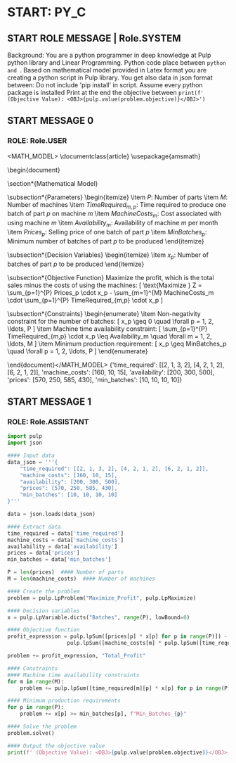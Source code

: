 # START: PY_C 
## START ROLE MESSAGE | Role.SYSTEM 
Background: You are a python programmer in deep knowledge at Pulp python library and Linear Programming. Python code place between ```python and ```. Based on mathematical model provided in Latex format you are creating a python script in Pulp library. You get also data in json format between: <DATA></DATA> Do not include 'pip install' in script. Assume every python package is installed Print at the end the objective between <OBJ></OBJ> `print(f' (Objective Value): <OBJ>{pulp.value(problem.objective)}</OBJ>')` 
## START MESSAGE 0 
### ROLE: Role.USER
<MATH_MODEL>
\documentclass{article}
\usepackage{amsmath}

\begin{document}

\section*{Mathematical Model}

\subsection*{Parameters}
\begin{itemize}
    \item $P$: Number of parts
    \item $M$: Number of machines
    \item $TimeRequired_{m,p}$: Time required to produce one batch of part $p$ on machine $m$
    \item $MachineCosts_m$: Cost associated with using machine $m$
    \item $Availability_m$: Availability of machine $m$ per month
    \item $Prices_p$: Selling price of one batch of part $p$
    \item $MinBatches_p$: Minimum number of batches of part $p$ to be produced
\end{itemize}

\subsection*{Decision Variables}
\begin{itemize}
    \item $x_p$: Number of batches of part $p$ to be produced
\end{itemize}

\subsection*{Objective Function}
Maximize the profit, which is the total sales minus the costs of using the machines:
\[
\text{Maximize } Z = \sum_{p=1}^{P} Prices_p \cdot x_p - \sum_{m=1}^{M} MachineCosts_m \cdot \sum_{p=1}^{P} TimeRequired_{m,p} \cdot x_p
\]

\subsection*{Constraints}
\begin{enumerate}
    \item Non-negativity constraint for the number of batches:
    \[
    x_p \geq 0 \quad \forall p = 1, 2, \ldots, P
    \]
    \item Machine time availability constraint:
    \[
    \sum_{p=1}^{P} TimeRequired_{m,p} \cdot x_p \leq Availability_m \quad \forall m = 1, 2, \ldots, M
    \]
    \item Minimum production requirement:
    \[
    x_p \geq MinBatches_p \quad \forall p = 1, 2, \ldots, P
    \]
\end{enumerate}

\end{document}</MATH_MODEL>
<DATA>
{'time_required': [[2, 1, 3, 2], [4, 2, 1, 2], [6, 2, 1, 2]], 'machine_costs': [160, 10, 15], 'availability': [200, 300, 500], 'prices': [570, 250, 585, 430], 'min_batches': [10, 10, 10, 10]}</DATA>


## START MESSAGE 1 
### ROLE: Role.ASSISTANT
```python
import pulp
import json

#### Input data
data_json = '''{
    "time_required": [[2, 1, 3, 2], [4, 2, 1, 2], [6, 2, 1, 2]], 
    "machine_costs": [160, 10, 15], 
    "availability": [200, 300, 500], 
    "prices": [570, 250, 585, 430], 
    "min_batches": [10, 10, 10, 10]
}'''

data = json.loads(data_json)

#### Extract data
time_required = data['time_required']
machine_costs = data['machine_costs']
availability = data['availability']
prices = data['prices']
min_batches = data['min_batches']

P = len(prices)  #### Number of parts
M = len(machine_costs)  #### Number of machines

#### Create the problem
problem = pulp.LpProblem("Maximize_Profit", pulp.LpMaximize)

#### Decision variables
x = pulp.LpVariable.dicts("Batches", range(P), lowBound=0)

#### Objective function
profit_expression = pulp.lpSum([prices[p] * x[p] for p in range(P)]) - \
                   pulp.lpSum([machine_costs[m] * pulp.lpSum([time_required[m][p] * x[p] for p in range(P)]) for m in range(M)])

problem += profit_expression, "Total_Profit"

#### Constraints
#### Machine time availability constraints
for m in range(M):
    problem += pulp.lpSum([time_required[m][p] * x[p] for p in range(P)]) <= availability[m], f"Machine_Availability_{m}"

#### Minimum production requirements
for p in range(P):
    problem += x[p] >= min_batches[p], f"Min_Batches_{p}"

#### Solve the problem
problem.solve()

#### Output the objective value
print(f' (Objective Value): <OBJ>{pulp.value(problem.objective)}</OBJ>')
```

